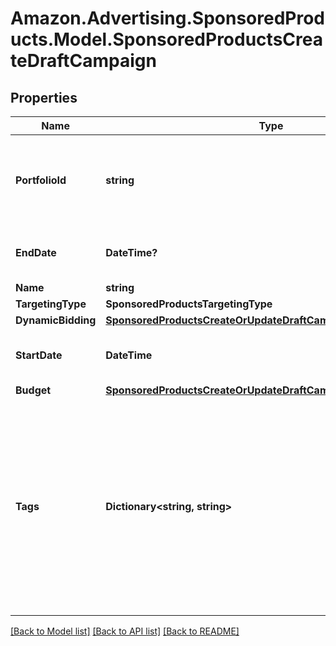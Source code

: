 # Amazon.Advertising.SponsoredProducts.Model.SponsoredProductsCreateDraftCampaign

## Properties

Name | Type | Description | Notes
------------ | ------------- | ------------- | -------------
**PortfolioId** | **string** | The identifier of an existing portfolio to which the draft is associated. | [optional] 
**EndDate** | **DateTime?** | The format of the date is YYYY-MM-DD. | [optional] 
**Name** | **string** |  | 
**TargetingType** | **SponsoredProductsTargetingType** |  | 
**DynamicBidding** | [**SponsoredProductsCreateOrUpdateDraftCampaignDynamicBidding**](SponsoredProductsCreateOrUpdateDraftCampaignDynamicBidding.md) |  | [optional] 
**StartDate** | **DateTime** | The format of the date is YYYY-MM-DD. | [optional] 
**Budget** | [**SponsoredProductsCreateOrUpdateDraftCampaignBudget**](SponsoredProductsCreateOrUpdateDraftCampaignBudget.md) |  | [optional] 
**Tags** | **Dictionary&lt;string, string&gt;** | A list of advertiser-specified custom identifiers for the campaign. Each customer identifier is a key-value pair. You can specify a maximum of 50 identifiers. | [optional] 

[[Back to Model list]](../README.md#documentation-for-models) [[Back to API list]](../README.md#documentation-for-api-endpoints) [[Back to README]](../README.md)

